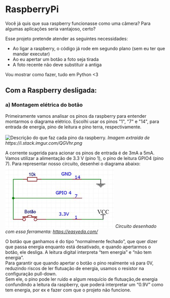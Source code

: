 # RaspberryPi

Você já quis que sua raspberry funcionasse como uma câmera?
Para algumas aplicações seria vantajoso, certo?

Esse projeto pretende atender as seguintes necessidades:
- Ao ligar a raspberry, o código já rode em segundo plano (sem eu ter que mandar executar)
- Ao eu apertar um botão a foto seja tirada
- A foto recente não deve substituir a antiga

Vou mostrar como fazer, tudo em Python <3

<h2>Com a Raspberry desligada:</h2>

<h3>a) Montagem elétrica do botão</h3>
  Primeiramente vamos analisar os pinos da raspberry para entender montarmos o diagrama elétrico. Escolhi usar os pinos "1", "7" e "14", para entrada de energia, pino de leitura e pino terra, respectivamente.<br><br>

<img src="https://i.stack.imgur.com/QGVhr.png" alt="Descrição do que faz cada pino da raspberry." width=70% height=70%>
<i>Imagem extraída de https://i.stack.imgur.com/QGVhr.png </i><br>

A corrente sugerida para acionar os pinos de entrada é de 3mA a 5mA. Vamos utilizar a alimentação de 3.3 V (pino 1), o pino de leitura GPIO4 (pino 7). Para representar nosso circuito, desenhei o diagrama abaixo:
<br>
<img src="circuito.JPG">
<i>Circuito desenhado com essa ferramenta: https://easyeda.com/ </i>

O botão que ganhamos é do tipo “normalmente fechado”, que quer dizer que passa energia enquanto está desativado, e quando apertarmos o botão, ele desliga. A leitura digital interpreta “tem energia” e “não tem energia”. 
<br>
Para garantir que quando apertar o botão o pino realmente vá para 0V, reduzindo riscos de ler flutuação de energia, usamos o resistor na configuração pull-down. 
<br>
Sem ele, o pino pode ler ruído e algum resquício de flutuação,de energia confundindo a leitura da raspberry, que poderá interpretar um  “0.9V” como tem energia, por ex e fazer com que o projeto não funcione.
